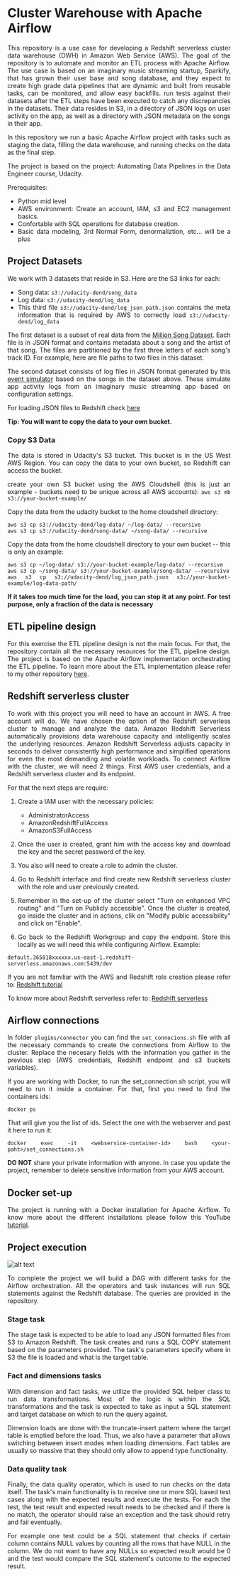 # Cluster Warehouse with Apache Airflow

<div align="justify">
This repository is a use case for developing a Redshift serverless cluster data warehouse (DWH) in Amazon Web Service (AWS).
The goal of the repository is to automate and monitor an ETL process with Apache Airflow. The use case is based on an
imaginary music streaming startup, Sparkify, that has grown their user base and song database, and they 
 expect to create high grade data pipelines that are dynamic and 
built from reusable tasks, can be monitored, and allow easy backfills. run tests against their datasets after the ETL 
steps have been executed to catch any discrepancies in the datasets. Their data resides in S3, in a directory of 
JSON logs on user activity on the app, as well as a directory with JSON metadata on the songs in their app.


In this repository we run a basic Apache Airflow project with tasks such as staging the data, filling the data warehouse,
and running checks on the data as the final step. 


The project is based on the project: Automating Data Pipelines in the Data Engineer course, Udacity.


Prerequisites:
* Python mid level
* AWS environment: Create an account, IAM, s3 and EC2 management basics. 
* Confortable with SQL operations for database creation. 
* Basic data modeling, 3rd Normal Form, denormaliztion, etc... will be a plus


## Project Datasets


We work with 3 datasets that reside in S3. Here are the S3 links for each:


* Song data: `s3://udacity-dend/song_data`
* Log data: `s3://udacity-dend/log_data`
* This third file `s3://udacity-dend/log_json_path.json` contains the meta information that is required by AWS to
correctly load `s3://udacity-dend/log_data`

The first dataset is a subset of real data from the [Million Song Dataset](http://millionsongdataset.com/). Each file is in JSON format and contains 
metadata about a song and the artist of that song. The files are partitioned by the first three letters of each song's 
track ID. For example, here are file paths to two files in this dataset.

The second dataset consists of log files in JSON format generated by this [event simulator](https://github.com/Interana/eventsim) based on the songs in the 
dataset above. These simulate app activity logs from an imaginary music streaming app based on configuration settings.

For loading JSON files to Redshift check [here](https://hevodata.com/learn/json-to-redshift/)

**Tip: You will want to copy the data to your own bucket.**



### Copy S3 Data

The data is stored in Udacity's S3 bucket. This bucket is in the US West AWS Region. 
You can copy the data to your own bucket, so Redshift can access the bucket.

create your own S3 bucket using the AWS Cloudshell (this is just an example - buckets need to be unique across all AWS accounts): 
`aws s3 mb s3://your-bucket-example/`

Copy the data from the udacity bucket to the home cloudshell directory:
```
aws s3 cp s3://udacity-dend/log-data/ ~/log-data/ --recursive
aws s3 cp s3://udacity-dend/song-data/ ~/song-data/ --recursive
```
Copy the data from the home cloudshell directory to your own bucket -- this is only an example: 

```
aws s3 cp ~/log-data/ s3://your-bucket-example/log-data/ --recursive
aws s3 cp ~/song-data/ s3://your-bucket-example/song-data/ --recursive
aws s3 cp s3://udacity-dend/log_json_path.json s3://your-bucket-example/log-data-path/ 
```
**If it takes too much time for the load, you can stop it at any point. 
For test purpose, only a fraction of the data is necessary**

## ETL pipeline design

For this exercise the ETL pipeline design is not the main focus. For that, the repository contain all the necessary resources
for the ETL pipeline design. The project is based on the Apache Airflow implementation orchestrating the ETL pipeline. 
To learn more about the ETL implementation please refer to my other repository [here]().


## Redshift serverless cluster


To work with this project you will need to have an account in AWS. A free account will do. We have chosen the option of
the Redshift serverless cluster to manage and analyze the data. Amazon Redshift Serverless automatically provisions 
data warehouse capacity and intelligently scales the underlying resources. Amazon Redshift Serverless adjusts capacity 
in seconds to deliver consistently high performance and simplified operations for even the most demanding and volatile
workloads. To connect Airflow with the cluster, we will need 2 things. First AWS user credentials, and a Redshift
serverless cluster and its endpoint. 

For that the next steps are require:
1. Create a IAM user with the necessary policies:
   * AdministratorAccess
   * AmazonRedshiftFullAccess
   * AmazonS3FullAccess


2. Once the user is created, grant him with the access key and download the key and the secret password of the key. 
3. You also will need to create a role to admin the cluster. 
 
3. Go to Redshift interface and find create new Redshift serverless cluster with the role and user previously created.
4. Remember in the set-up of the cluster select "Turn on enhanced VPC routing" and "Turn on Publicly accessible". 
Once the cluster is created, go inside the cluster and in actions, clik on "Modify public accessibility" and click on 
"Enable". 
5. Go back to the Redshift Workgroup and copy the endpoint. Store this locally as we will need this while configuring 
Airflow. Example: 

`default.365818xxxxxx.us-east-1.redshift-serverless.amazonaws.com:5439/dev`

If you are not familiar with the AWS and Redshift role creation please refer to: [Redshift tutorial](https://docs.aws.amazon.com/redshift/latest/dg/tutorials-redshift.html)


To know more about Redshift serverless refer to: [Redshift serverless](https://docs.aws.amazon.com/redshift/latest/mgmt/serverless-whatis.html)

## Airflow connections

In folder `plugins/connector` you can find the `set_connecions.sh` file  with all the necessary commands 
to create the connections from Airflow to the cluster. Replace the necesary fields with the information 
you gather in the previous step (AWS credentials, Redshift endpoint and s3 buckets variables).

If you are working with Docker, to run the set_connection.sh script, you will need to run it inside
a container. For that, first you need to find the containers ids:
```
docker ps 
```
That will give you the list of ids. Select the one with the webserver and past it here to run it:

```
docker exec -it <webservice-container-id> bash <your-paht>/set_connections.sh
```

**DO NOT** share your private information with anyone. In case you update the project, remember to delete sensitive information 
from your AWS account.

## Docker set-up

The project is running with a Docker installation for Apache Airflow. 
To know more about the different installations please follow this YouTube [tutorial](https://www.youtube.com/watch?v=K9AnJ9_ZAXE).

## Project execution
![alt text](https://github.com/deepSalva/Data_Pipeline_Airflow/blob/main/dags/DAG%20estructure.png "working DAG")

To complete the project we will build a DAG with different tasks for the Airflow orchestration. 
All the operators and task instances will run SQL statements against the Redshift database. The queries
are provided in the repository. 

### Stage task
The stage task is expected to be able to load any JSON formatted files from S3 to Amazon Redshift.
The task creates and runs a SQL COPY statement based on the parameters provided. The task's 
parameters specify where in S3 the file is loaded and what is the target table. 

### Fact and dimensions tasks
With dimension and fact tasks, we utilize the provided SQL helper class to run data
transformations. Most of the logic is within the SQL transformations and the task is 
expected to take as input a SQL statement and target database on which to run the query 
against. 

Dimension loads are done with the truncate-insert pattern where the target table 
is emptied before the load. Thus, we also have a parameter that allows switching 
between insert modes when loading dimensions. Fact tables are usually so massive that they 
should only allow to append type functionality.

### Data quality task 
Finally, the data quality operator, which is used to run checks on the 
data itself. The task's main functionality is to receive one or more SQL based test cases 
along with the expected results and execute the tests. For each the test, the test result and 
expected result needs to be checked and if there is no match, the operator should raise an 
exception and the task should retry and fail eventually.

For example one test could be a SQL statement that checks if certain column contains NULL 
values by counting all the rows that have NULL in the column. We do not want to have any NULLs 
so expected result would be 0 and the test would compare the SQL statement's 
outcome to the expected result.

</div>
